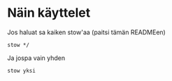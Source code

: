 # Näin käyttelet

Jos haluat sa kaiken stow'aa (paitsi tämän READMEen)

`stow */`



Ja jospa vain yhden

`stow yksi`

